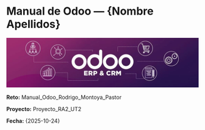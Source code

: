 # Manual de Odoo — {Nombre Apellidos}

![Texto-alternativo](../assets/img/00-Portada/Portada-odoo.png)

**Reto:** Manual_Odoo_Rodrigo_Montoya_Pastor

**Proyecto:** Proyecto_RA2_UT2

**Fecha:** {2025-10-24}
